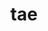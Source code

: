 ---
category: 3-letters
denotation: null
name: tae
reference_link: https://www.etymonline.com/word/tae
root_language: null
root_name: null
title: tae
type: free
word_sums:
- respelling: tae
  sum: 'Tae + '
---